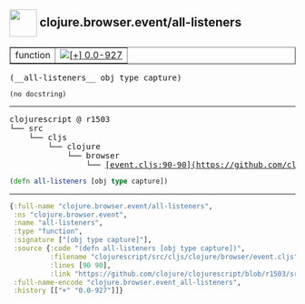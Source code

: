 ## <img width="48px" valign="middle" src="http://i.imgur.com/Hi20huC.png"> clojure.browser.event/all-listeners

 <table border="1">
<tr>
<td>function</td>
<td><a href="https://github.com/cljsinfo/api-refs/tree/0.0-927"><img valign="middle" alt="[+] 0.0-927" src="https://img.shields.io/badge/+-0.0--927-lightgrey.svg"></a> </td>
</tr>
</table>

 <samp>
(__all-listeners__ obj type capture)<br>
</samp>

```
(no docstring)
```

---

 <pre>
clojurescript @ r1503
└── src
    └── cljs
        └── clojure
            └── browser
                └── <ins>[event.cljs:90-90](https://github.com/clojure/clojurescript/blob/r1503/src/cljs/clojure/browser/event.cljs#L90-L90)</ins>
</pre>

```clj
(defn all-listeners [obj type capture])
```


---

```clj
{:full-name "clojure.browser.event/all-listeners",
 :ns "clojure.browser.event",
 :name "all-listeners",
 :type "function",
 :signature ["[obj type capture]"],
 :source {:code "(defn all-listeners [obj type capture])",
          :filename "clojurescript/src/cljs/clojure/browser/event.cljs",
          :lines [90 90],
          :link "https://github.com/clojure/clojurescript/blob/r1503/src/cljs/clojure/browser/event.cljs#L90-L90"},
 :full-name-encode "clojure.browser.event_all-listeners",
 :history [["+" "0.0-927"]]}

```
